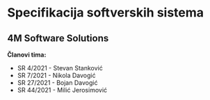 # Specifikacija softverskih sistema
## 4M Software Solutions
**Članovi tima:**

- SR 4/2021 - Stevan Stanković
- SR 7/2021 - Nikola Davogić
- SR 27/2021 - Bojan Davogić
- SR 44/2021 - Milić Jerosimović
